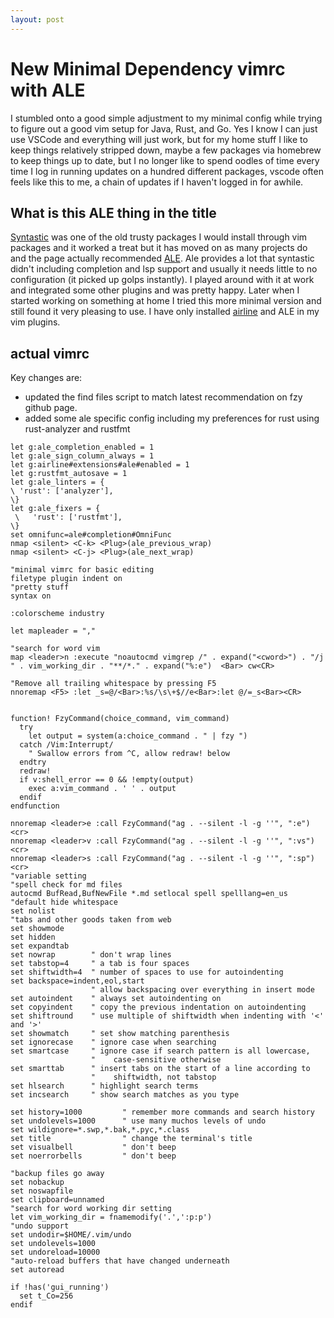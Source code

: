 ```yaml
---
layout: post
---
```


<h1>New Minimal Dependency vimrc with ALE</h1>

<p>
I stumbled onto a good simple adjustment to my minimal config while trying to figure out a good vim setup for Java, Rust, and Go. Yes I know I can just use VSCode and everything will just work,
but for my home stuff I like to keep things relatively stripped down, maybe a few packages via homebrew to keep things up to date, but I no longer like to spend
oodles of time every time I log in running updates on a hundred different packages, vscode often feels like this to me, a chain of updates if I haven't logged in for awhile.
</p>

<h2>What is this ALE thing in the title</h2>

<p>
<a href="https://github.com/vim-syntastic/syntastic">Syntastic</a> was one of the old trusty packages I would install through vim packages and it worked a treat but it has moved on 
as many projects do and the page actually recommended <a href="https://github.com/dense-analysis/ale">ALE</a>. Ale provides a lot that syntastic didn't including completion and lsp support and
usually it needs little to no configuration (it picked up golps instantly). I played around with it at work and integrated some other plugins and was pretty happy. Later when I started working on something at home
I tried this more minimal version and still found it very pleasing to use. I have only installed <a href="https://github.com/vim-airline/vim-airline">airline</a> and ALE in my vim plugins.
</p>

<h2>actual vimrc</h2>

Key changes are:

* updated the find files script to match latest recommendation on fzy github page.
* added some ale specific config including my preferences for rust using rust-analyzer and rustfmt

```
let g:ale_completion_enabled = 1
let g:ale_sign_column_always = 1
let g:airline#extensions#ale#enabled = 1
let g:rustfmt_autosave = 1
let g:ale_linters = {
\ 'rust': ['analyzer'],
\}
let g:ale_fixers = {
 \   'rust': ['rustfmt'],
\}
set omnifunc=ale#completion#OmniFunc
nmap <silent> <C-k> <Plug>(ale_previous_wrap)
nmap <silent> <C-j> <Plug>(ale_next_wrap)

"minimal vimrc for basic editing
filetype plugin indent on
"pretty stuff
syntax on

:colorscheme industry

let mapleader = ","

"search for word vim
map <leader>n :execute "noautocmd vimgrep /" . expand("<cword>") . "/j " . vim_working_dir . "**/*." . expand("%:e")  <Bar> cw<CR>

"Remove all trailing whitespace by pressing F5
nnoremap <F5> :let _s=@/<Bar>:%s/\s\+$//e<Bar>:let @/=_s<Bar><CR>


function! FzyCommand(choice_command, vim_command)
  try
    let output = system(a:choice_command . " | fzy ")
  catch /Vim:Interrupt/
    " Swallow errors from ^C, allow redraw! below
  endtry
  redraw!
  if v:shell_error == 0 && !empty(output)
    exec a:vim_command . ' ' . output
  endif
endfunction

nnoremap <leader>e :call FzyCommand("ag . --silent -l -g ''", ":e")<cr>
nnoremap <leader>v :call FzyCommand("ag . --silent -l -g ''", ":vs")<cr>
nnoremap <leader>s :call FzyCommand("ag . --silent -l -g ''", ":sp")<cr>
"variable setting
"spell check for md files
autocmd BufRead,BufNewFile *.md setlocal spell spelllang=en_us
"default hide whitespace
set nolist
"tabs and other goods taken from web
set showmode
set hidden
set expandtab
set nowrap        " don't wrap lines
set tabstop=4     " a tab is four spaces
set shiftwidth=4  " number of spaces to use for autoindenting
set backspace=indent,eol,start
                  " allow backspacing over everything in insert mode
set autoindent    " always set autoindenting on
set copyindent    " copy the previous indentation on autoindenting
set shiftround    " use multiple of shiftwidth when indenting with '<' and '>'
set showmatch     " set show matching parenthesis
set ignorecase    " ignore case when searching
set smartcase     " ignore case if search pattern is all lowercase,
                  "    case-sensitive otherwise
set smarttab      " insert tabs on the start of a line according to
                  "    shiftwidth, not tabstop
set hlsearch      " highlight search terms
set incsearch     " show search matches as you type

set history=1000         " remember more commands and search history
set undolevels=1000      " use many muchos levels of undo
set wildignore=*.swp,*.bak,*.pyc,*.class
set title                " change the terminal's title
set visualbell           " don't beep
set noerrorbells         " don't beep

"backup files go away
set nobackup
set noswapfile
set clipboard=unnamed
"search for word working dir setting
let vim_working_dir = fnamemodify('.',':p:p')
"undo support
set undodir=$HOME/.vim/undo
set undolevels=1000
set undoreload=10000
"auto-reload buffers that have changed underneath
set autoread

if !has('gui_running')
  set t_Co=256
endif
```
